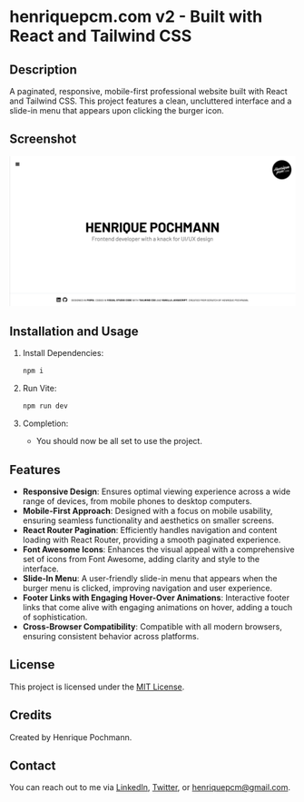 # henriquepcm.com v2 - Built with React and Tailwind CSS

## Description

A paginated, responsive, mobile-first professional website built with React and Tailwind CSS. This project features a clean, uncluttered interface and a slide-in menu that appears upon clicking the burger icon.

## Screenshot

![Screenshot of the website](public/img/henriquepcmcom-v2-screenshot.png)

## Installation and Usage

1.   Install Dependencies:
     ```sh
     npm i
     ```
2.   Run Vite:

     ```sh
     npm run dev
     ```

3.   Completion:
     -    You should now be all set to use the project.

## Features

-    **Responsive Design**: Ensures optimal viewing experience across a wide range of devices, from mobile phones to desktop computers.
-    **Mobile-First Approach**: Designed with a focus on mobile usability, ensuring seamless functionality and aesthetics on smaller screens.
-    **React Router Pagination**: Efficiently handles navigation and content loading with React Router, providing a smooth paginated experience.
-    **Font Awesome Icons**: Enhances the visual appeal with a comprehensive set of icons from Font Awesome, adding clarity and style to the interface.
-    **Slide-In Menu**: A user-friendly slide-in menu that appears when the burger menu is clicked, improving navigation and user experience.
-    **Footer Links with Engaging Hover-Over Animations**: Interactive footer links that come alive with engaging animations on hover, adding a touch of sophistication.
-    **Cross-Browser Compatibility**: Compatible with all modern browsers, ensuring consistent behavior across platforms.

## License

This project is licensed under the [MIT License](LICENSE.md).

## Credits

Created by Henrique Pochmann.

## Contact

You can reach out to me via [LinkedIn](https://www.linkedin.com/in/henriquepcm/), [Twitter](https://twitter.com/henriquepcm/), or henriquepcm@gmail.com.

```

```

